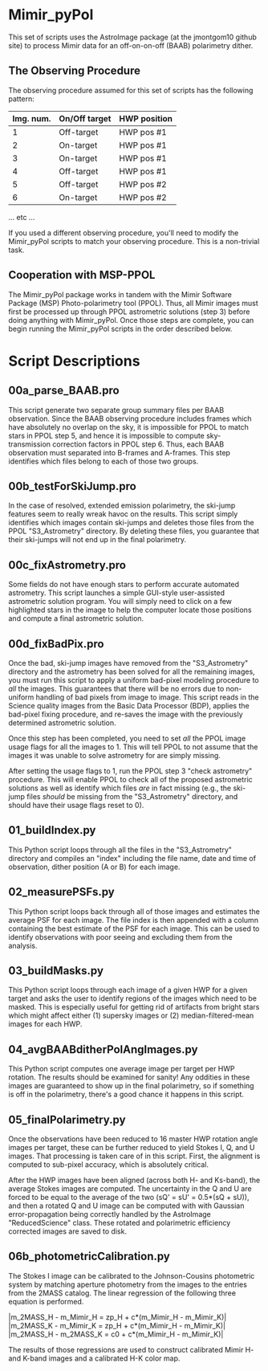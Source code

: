 # Mimir_pyPol

This set of scripts uses the AstroImage package (at the jmontgom10 github site) to process Mimir data for an off-on-on-off (BAAB) polarimetry dither.

## The Observing Procedure

The observing procedure assumed for this set of scripts has the following pattern:

| Img. num. | On/Off target | HWP position |
|-----------|---------------|--------------|
| 1         | Off-target    | HWP pos \#1  |
| 2         | On-target     | HWP pos \#1  |
| 3         | On-target     | HWP pos \#1  |
| 4         | Off-target    | HWP pos \#1  |
| 5         | Off-target    | HWP pos \#2  |
| 6         | On-target     | HWP pos \#2  |

... etc ...

If you used a different observing procedure, you'll need to modify the Mimir_pyPol scripts to match your observing procedure. This is a non-trivial task.

## Cooperation with MSP-PPOL

The Mimir_pyPol package works in tandem with the Mimir Software Package (MSP) Photo-polarimetry tool (PPOL). Thus, all Mimir images must first be processed up through PPOL astrometric solutions (step 3) before doing anything with Mimir_pyPol. Once those steps are complete, you can begin running the Mimir_pyPol scripts in the order described below.

# Script Descriptions

## 00a_parse_BAAB.pro

This script generate two separate group summary files per BAAB observation. Since the BAAB observing procedure includes frames which have absolutely no overlap on the sky, it is impossible for PPOL to match stars in PPOL step 5, and hence it is impossible to compute sky-transmission correction factors in PPOL step 6. Thus, each BAAB observation must separated into B-frames and A-frames. This step identifies which files belong to each of those two groups.

## 00b_testForSkiJump.pro

In the case of resolved, extended emission polarimetry, the ski-jump features seem to  really wreak havoc on the results. This script simply identifies which images contain ski-jumps and deletes those files from the PPOL "S3_Astrometry" directory. By deleting these files, you guarantee that their ski-jumps will not end up in the final polarimetry.

## 00c_fixAstrometry.pro

Some fields do not have enough stars to perform accurate automated astrometry. This script launches a simple GUI-style user-assisted astrometric solution program. You will simply need to click on a few highlighted stars in the image to help the computer locate those positions and compute a final astrometric solution.

## 00d_fixBadPix.pro

Once the bad, ski-jump images have removed from the "S3_Astrometry" directory and the astrometry has been solved for all the remaining images, you must run this script to apply a uniform bad-pixel modeling procedure to *all* the images. This guarantees that there will be no errors due to non-uniform handling of bad pixels from image to image. This script reads in the Science quality images from the Basic Data Processor (BDP), applies the bad-pixel fixing procedure, and re-saves the image with the previously determined astrometric solution.

Once this step has been completed, you need to set *all* the PPOL image usage flags for all the images to 1. This will tell PPOL to not assume that the images it was unable to solve astrometry for are simply missing.

After setting the usage flags to 1, run the PPOL step 3 "check astrometry" procedure. This will enable PPOL to check all of the proposed astrometric solutions as well as identify which files *are* in fact missing (e.g., the ski-jump files *should* be missing from the "S3_Astrometry" directory, and should have their usage flags reset to 0).

## 01_buildIndex.py

This Python script loops through all the files in the "S3_Astrometry" directory and compiles an "index" including the file name, date and time of observation, dither position (A or B) for each image.

## 02_measurePSFs.py

This Python script loops back through all of those images and estimates the average PSF for each image. The file index is then appended with a column containing the best estimate of the PSF for each image. This can be used to identify observations with poor seeing and excluding them from the analysis.

## 03_buildMasks.py

This Python script loops through each image of a given HWP for a given target and asks the user to identify regions of the images which need to be masked. This is especially useful for getting rid of artifacts from bright stars which might affect either (1) supersky images or (2) median-filtered-mean images for each HWP.

## 04_avgBAABditherPolAngImages.py

This Python script computes one average image per target per HWP rotation. The results should be examined for sanity! Any oddities in these images are guaranteed to show up in the final polarimetry, so if something is off in the polarimetry, there's a good chance it happens in this script.

## 05_finalPolarimetry.py

Once the observations have been reduced to 16 master HWP rotation angle images per target, these can be further reduced to yield Stokes I, Q, and U images. That processing is taken care of in this script. First, the alignment is computed to sub-pixel accuracy, which is absolutely critical.

After the HWP images have been aligned (across both H- and Ks-band), the average Stokes images are computed. The uncertainty in the Q and U are forced to be equal to the average of the two (sQ' = sU' = 0.5*(sQ + sU)), and then a rotated Q and U image can be computed with with Gaussian error-propagation being correctly handled by the AstroImage "ReducedScience" class. These rotated and polarimetric efficiency corrected images are saved to disk.

## 06b_photometricCalibration.py

The Stokes I image can be calibrated to the Johnson-Cousins photometric system by matching aperture photometry from the images to the entries from the 2MASS catalog. The linear regression of the following three equation is performed.

|m_2MASS_H - m_Mimir_H = zp_H + c*(m_Mimir_H - m_Mimir_K)|
|m_2MASS_K - m_Mimir_K = zp_H + c*(m_Mimir_H - m_Mimir_K)|
|m_2MASS_H - m_2MASS_K = c0   + c*(m_Mimir_H - m_Mimir_K)|

The results of those regressions are used to construct calibrated Mimir H- and K-band images and a calibrated H-K color map.
